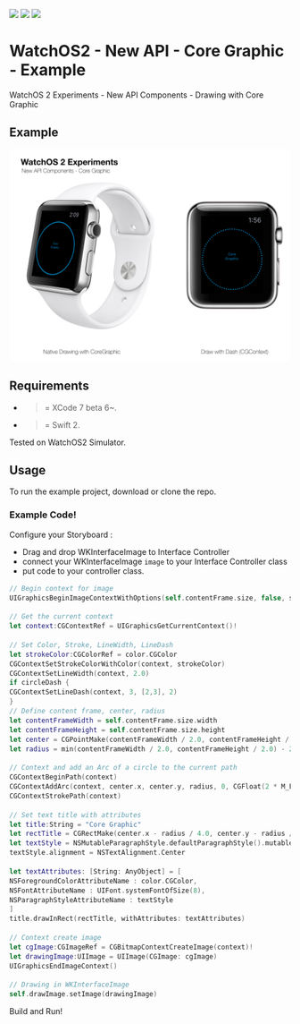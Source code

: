 ![](https://img.shields.io/badge/build-pass-brightgreen.svg?style=flat-square)
![](https://img.shields.io/badge/platform-WatchOS2-ff69b4.svg?style=flat-square)
![](https://img.shields.io/badge/Require-XCode7-lightgrey.svg?style=flat-square)


# WatchOS2 - New API - Core Graphic - Example
WatchOS 2 Experiments - New API Components - Drawing with Core Graphic

## Example

![](https://raw.githubusercontent.com/Sweefties/WatchOS2-NewAPI-CoreGraphic-Example/master/source/Apple_Watch_template-CoreGraphic.jpg)

## Requirements

- >= XCode 7 beta 6~.
- >= Swift 2.

Tested on WatchOS2 Simulator.

## Usage

To run the example project, download or clone the repo.

### Example Code!


Configure your Storyboard :

- Drag and drop WKInterfaceImage to Interface Controller
- connect your WKInterfaceImage `image` to your Interface Controller class
- put code to your controller class.

```swift
// Begin context for image
UIGraphicsBeginImageContextWithOptions(self.contentFrame.size, false, scale)

// Get the current context
let context:CGContextRef = UIGraphicsGetCurrentContext()!

// Set Color, Stroke, LineWidth, LineDash
let strokeColor:CGColorRef = color.CGColor
CGContextSetStrokeColorWithColor(context, strokeColor)
CGContextSetLineWidth(context, 2.0)
if circleDash {
CGContextSetLineDash(context, 3, [2,3], 2)
}
// Define content frame, center, radius
let contentFrameWidth = self.contentFrame.size.width
let contentFrameHeight = self.contentFrame.size.height
let center = CGPointMake(contentFrameWidth / 2.0, contentFrameHeight / 2.0)
let radius = min(contentFrameWidth / 2.0, contentFrameHeight / 2.0) - 2

// Context and add an Arc of a circle to the current path
CGContextBeginPath(context)
CGContextAddArc(context, center.x, center.y, radius, 0, CGFloat(2 * M_PI), 1)
CGContextStrokePath(context)

// Set text title with attributes
let title:String = "Core Graphic"
let rectTitle = CGRectMake(center.x - radius / 4.0, center.y - radius / 4.0, radius / 2.0, radius / 2.0)
let textStyle = NSMutableParagraphStyle.defaultParagraphStyle().mutableCopy() as! NSMutableParagraphStyle
textStyle.alignment = NSTextAlignment.Center

let textAttributes: [String: AnyObject] = [
NSForegroundColorAttributeName : color.CGColor,
NSFontAttributeName : UIFont.systemFontOfSize(8),
NSParagraphStyleAttributeName : textStyle
]
title.drawInRect(rectTitle, withAttributes: textAttributes)

// Context create image
let cgImage:CGImageRef = CGBitmapContextCreateImage(context)!
let drawingImage:UIImage = UIImage(CGImage: cgImage)
UIGraphicsEndImageContext()

// Drawing in WKInterfaceImage
self.drawImage.setImage(drawingImage)
```


Build and Run!
